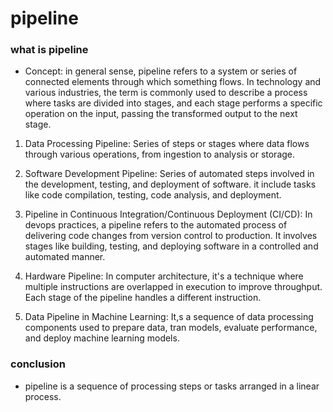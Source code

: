 # pipeline

### what is pipeline

- Concept: in general sense, pipeline refers to a system or series of connected elements through which something flows. In technology and various industries, the term is commonly used to describe a process
  where tasks are divided into stages, and each stage performs a specific operation on the input, passing the transformed output to the next stage.

1. Data Processing Pipeline: Series of steps or stages where data flows through various operations, from ingestion to analysis or storage.

2. Software Development Pipeline: Series of automated steps involved in the development, testing, and deployment of software. it include tasks like code compilation, testing, code analysis, and deployment.

3. Pipeline in Continuous Integration/Continuous Deployment (CI/CD): In devops practices, a pipeline refers to the automated process of delivering code changes from version control to production. It involves
   stages like building, testing, and deploying software in a controlled and automated manner.
4. Hardware Pipeline: In computer architecture, it's a technique where multiple instructions are overlapped in execution to improve throughput. Each stage of the pipeline handles a different instruction.

5. Data Pipeline in Machine Learning: It,s a sequence of data processing components used to prepare data, tran models, evaluate performance, and deploy machine learning models.

### conclusion

- pipeline is a sequence of processing steps or tasks arranged in a linear process.
